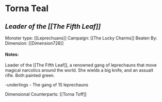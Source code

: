 # Torna Teal
## *Leader of the [[The Fifth Leaf]]*

Monster type: [[Leprechuans]]
Campaign: [[The Lucky Charms]]
Beaten By: 
Dimension: [[Dimension728]]

#### Notes:
Leader of the [[The Fifth Leaf]], a renowned gang of leprechauns that move magical narcotics around the world. She wields a big knife, and an assualt rifle. Both painted green.

-underlings
	- The gang of 15 leprechauns

Dimensional Counterparts:
[[Torna Toff]] 